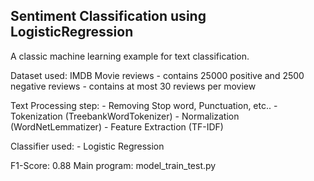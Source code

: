 Sentiment Classification using LogisticRegression
-------------------------------------------------
A classic machine learning example for text classification.

Dataset used:
	IMDB Movie reviews
	- contains 25000 positive and 2500 negative reviews
	- contains at most 30 reviews per moview

Text Processing step:
	- Removing Stop word, Punctuation, etc..
	- Tokenization (TreebankWordTokenizer)
	- Normalization (WordNetLemmatizer)
	- Feature Extraction (TF-IDF)

Classifier used:
	- Logistic Regression

F1-Score: 0.88
Main program: model_train_test.py

